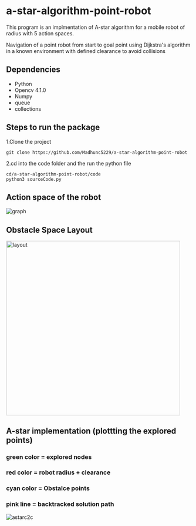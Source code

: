 # a-star-algorithm-point-robot
This program is an implmentation of A-star algorithm for a mobile robot of radius with 5 action spaces. 

Navigation of a point robot from start to goal point using Dijkstra's algorithm in a known environment with defined clearance to avoid collisions

## Dependencies

-   Python
-   Opencv 4.1.0
-   Numpy
-   queue
-   collections

## Steps to run the package
1.Clone the project 

    git clone https://github.com/Madhunc5229/a-star-algorithm-point-robot

2.cd into the code folder and the run the python file
    
    cd/a-star-algorithm-point-robot/code  
    python3 sourceCode.py

## Action space of the robot

![graph](https://user-images.githubusercontent.com/61328094/159148038-378d89f5-2444-4b4e-bcb0-99fa97043217.png)

## Obstacle Space Layout

<img width="474" alt="layout" src="https://user-images.githubusercontent.com/61328094/159148083-d94bad84-0b68-4e9d-af2e-ec14c31e0389.png">

## A-star implementation (plottting the explored points)
### green color =  explored nodes
### red color  = robot radius + clearance
### cyan color =  Obstalce points
### pink line = backtracked solution path

![astarc2c](https://user-images.githubusercontent.com/61328094/159148128-5355d0c0-4c10-43bd-857c-393ea9d6167a.png)





    

